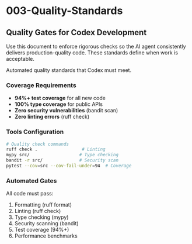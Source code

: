 # 003-Quality-Standards

## Quality Gates for Codex Development

Use this document to enforce rigorous checks so the AI agent consistently delivers production-quality code. These standards define when work is acceptable.

Automated quality standards that Codex must meet.

### Coverage Requirements

- **94%+ test coverage** for all new code
- **100% type coverage** for public APIs
- **Zero security vulnerabilities** (bandit scan)
- **Zero linting errors** (ruff check)

### Tools Configuration

```bash
# Quality check commands
ruff check .                 # Linting
mypy src/                   # Type checking
bandit -r src/              # Security scan
pytest --cov=src --cov-fail-under=94  # Coverage
```

### Automated Gates

All code must pass:
1. Formatting (ruff format)
2. Linting (ruff check)
3. Type checking (mypy)
4. Security scanning (bandit)
5. Test coverage (94%+)
6. Performance benchmarks
